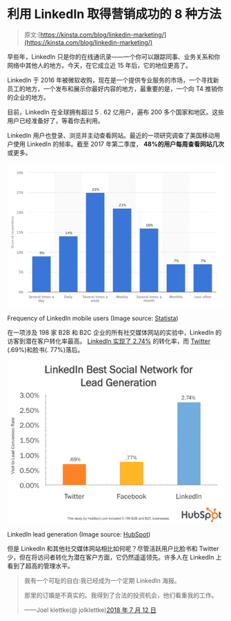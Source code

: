 # 利用 LinkedIn 取得营销成功的 8 种方法

> 原文:[https://kinsta.com/blog/linkedin-marketing/](https://kinsta.com/blog/linkedin-marketing/)

早些年，LinkedIn 只是你的在线通讯录——一个你可以跟踪同事、业务关系和你网络中其他人的地方。今天，在它成立近 15 年后，它的地位更高了。

LinkedIn 于 2016 年被微软收购，现在是一个提供专业服务的市场，一个寻找新员工的地方，一个发布和展示你最好内容的地方，最重要的是，一个向 T4 推销你的企业的地方。

目前，LinkedIn 在全球拥有超过 5 . 62 亿用户，遍布 200 多个国家和地区。这些用户已经准备好了，等着你去利用。

LinkedIn 用户也登录、浏览并主动查看网站。最近的一项研究调查了美国移动用户使用 LinkedIn 的频率。截至 2017 年第二季度， **48%的用户每周查看网站几次**或更多。

![Frequency of LinkedIn mobile users](img/a34a6dc101b0bc171ee5b141a28ee1af.png)

Frequency of LinkedIn mobile users (Image source: [Statista](https://www.statista.com/statistics/199269/frequency-of-use-among-linkedin-users-in-the-united-states/))



在一项涉及 198 家 B2B 和 B2C 企业的所有社交媒体网站的实验中，LinkedIn 的访客到潜在客户转化率最高。 [LinkedIn 实现了 2.74%](https://blog.hubspot.com/blog/tabid/6307/bid/30030/linkedin-277-more-effective-for-lead-generation-than-facebook-twitter-new-data.aspx) 的转化率，而 [Twitter](https://kinsta.com/blog/twitter-marketing/) (.69%)和脸书(. 77%)落后。

![LinkedIn lead generation](img/38cbad0c64415fc0c321e22115915517.png)

LinkedIn lead generation (Image source: [HubSpot](https://blog.hubspot.com/blog/tabid/6307/bid/30030/linkedin-277-more-effective-for-lead-generation-than-facebook-twitter-new-data.aspx))



但是 LinkedIn 和其他社交媒体网站相比如何呢？尽管活跃用户比脸书和 Twitter 少，但在将访问者转化为潜在客户方面，它仍然遥遥领先。许多人在 LinkedIn 上看到了超高的管理水平。

> 我有一个可耻的自白:我已经成为一个定期 LinkedIn 海报。
> 
> 那里的订婚是不真实的。我得到了合法的投资机会，他们看重我的工作。
> 
> ——Joel klettke(@ jolklettke)[2018 年 7 月 12 日](https://twitter.com/JoelKlettke/status/1017210894273601536?ref_src=twsrc%5Etfw)